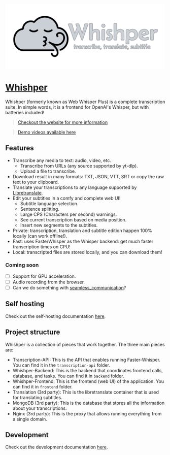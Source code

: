 ![whishper banner](misc/banner.png)

# [Whishper](https://whishper.net)

Whishper (formerly known as Web Whisper Plus) is a complete transcription suite. In simple words, it is a frontend for OpenAI's Whisper, but with batteries included!

> [Checkout the website for more information](https://whishper.net)

> [Demo videos available here](https://whishper.net/usage/transcriptions/)

## Features

- Transcribe any media to text: audio, video, etc.
    - Transcribe from URLs (any source supported by yt-dlp).
    - Upload a file to transcribe.
- Download result in many formats: TXT, JSON, VTT, SRT or copy the raw text to your clipboard.
- Translate your transcriptions to any language supported by [Libretranslate](https://libretranslate.com).
- Edit your subtitles in a comfy and complete web UI!
    - Subtitle language selection.
    - Sentence splitting.
    - Large CPS (Characters per second) warnings.
    - See current transcription based on media position.
    - Insert new segments to the subtitles.
- Private: transcription, translation and subtitle edition happen 100% locally (can work offline!).
- Fast: uses FasterWhisper as the Whisper backend: get much faster transcription times on CPU!
- Local: transcripted files are stored locally, and you can download them!

### Coming soon

- [ ] Support for GPU acceleration.
- [ ] Audio recording from the browser.
- [ ] Can we do something with [seamless_communication](https://github.com/facebookresearch/seamless_communication)?

## Self hosting

Check out the self-hosting documentation [here](https://whishper.net/guides/install/).

## Project structure

Whishper is a collection of pieces that work together. The three main pieces are:

- Transcription-API: This is the API that enables running Faster-Whisper. You can find it in the `transcription-api` folder.
- Whishper-Backend: This is the backend that coordinates frontend calls, database, and tasks. You can find it in `backend` folder.
- Whishper-Frontend: This is the frontend (web UI) of the application. You can find it in `frontend` folder.
- Translation (3rd party): This is the libretranslate container that is used for translating subtitles.
- MongoDB (3rd party): This is the database that stores all the information about your transcriptions.
- Nginx (3rd party): This is the proxy that allows running everything from a single domain.

## Development

Check out the development documentation [here](https://whishper.net/guides/development/).